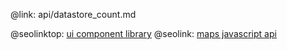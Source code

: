 @link: api/datastore_count.md

@seolinktop: [ui component library](https://webix.com)
@seolink: [maps javascript api](https://webix.com/widget/maps/)